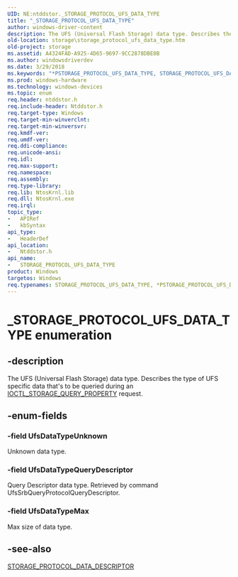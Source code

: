 ```yaml
---
UID: NE:ntddstor._STORAGE_PROTOCOL_UFS_DATA_TYPE
title: "_STORAGE_PROTOCOL_UFS_DATA_TYPE"
author: windows-driver-content
description: The UFS (Universal Flash Storage) data type. Describes the type of UFS specific data that's to be queried during an IOCTL_STORAGE_QUERY_PROPERTY request.
old-location: storage\storage_protocol_ufs_data_type.htm
old-project: storage
ms.assetid: A4324FAD-A925-4D65-9697-9CC2878DBE0B
ms.author: windowsdriverdev
ms.date: 3/29/2018
ms.keywords: "*PSTORAGE_PROTOCOL_UFS_DATA_TYPE, STORAGE_PROTOCOL_UFS_DATA_TYPE, STORAGE_PROTOCOL_UFS_DATA_TYPE enumeration [Storage Devices], UfsDataTypeMax, UfsDataTypeQueryDescriptor, UfsDataTypeUnknown, _STORAGE_PROTOCOL_UFS_DATA_TYPE, ntddstor/ UfsDataTypeMax, ntddstor/ UfsDataTypeQueryDescriptor, ntddstor/STORAGE_PROTOCOL_UFS_DATA_TYPE, ntddstor/UfsDataTypeUnknown, storage.storage_protocol_ufs_data_type"
ms.prod: windows-hardware
ms.technology: windows-devices
ms.topic: enum
req.header: ntddstor.h
req.include-header: Ntddstor.h
req.target-type: Windows
req.target-min-winverclnt: 
req.target-min-winversvr: 
req.kmdf-ver: 
req.umdf-ver: 
req.ddi-compliance: 
req.unicode-ansi: 
req.idl: 
req.max-support: 
req.namespace: 
req.assembly: 
req.type-library: 
req.lib: NtosKrnl.lib
req.dll: NtosKrnl.exe
req.irql: 
topic_type:
-	APIRef
-	kbSyntax
api_type:
-	HeaderDef
api_location:
-	Ntddstor.h
api_name:
-	STORAGE_PROTOCOL_UFS_DATA_TYPE
product: Windows
targetos: Windows
req.typenames: STORAGE_PROTOCOL_UFS_DATA_TYPE, *PSTORAGE_PROTOCOL_UFS_DATA_TYPE
---
```


# _STORAGE_PROTOCOL_UFS_DATA_TYPE enumeration


## -description


The UFS (Universal Flash Storage) data type. Describes the type of UFS specific data that's to be queried during an <a href="https://msdn.microsoft.com/library/windows/hardware/ff560590">IOCTL_STORAGE_QUERY_PROPERTY</a> request.


## -enum-fields




### -field UfsDataTypeUnknown

Unknown data type.


### -field UfsDataTypeQueryDescriptor

Query Descriptor data type. Retrieved by command UfsSrbQueryProtocolQueryDescriptor.


### -field UfsDataTypeMax

Max size of data type.


## -see-also




<a href="https://msdn.microsoft.com/library/windows/hardware/dn931815">STORAGE_PROTOCOL_DATA_DESCRIPTOR</a>
 

 


